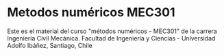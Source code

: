# Metodos numéricos MEC301
Este es el material del curso "métodos numéricos - MEC301" de la carrera Ingeniería Civil Mecánica.
Facultad de Ingeniería y Ciencias - Universidad Adolfo Ibáñez, Santiago, Chile
